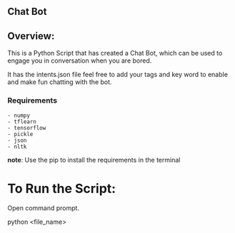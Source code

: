 ## Chat Bot

## Overview:

This is a Python Script that has created a Chat Bot, which can be used to engage you in conversation when you are bored.

It has the intents.json file feel free to add your tags and key word to enable and make fun chatting with the bot.

### Requirements

    - numpy
    - tflearn
    - tensorflow
    - pickle
    - json
    - nltk

**note**: Use the pip to install the requirements in the terminal

# To Run the Script:

Open command prompt.

python <file_name>
